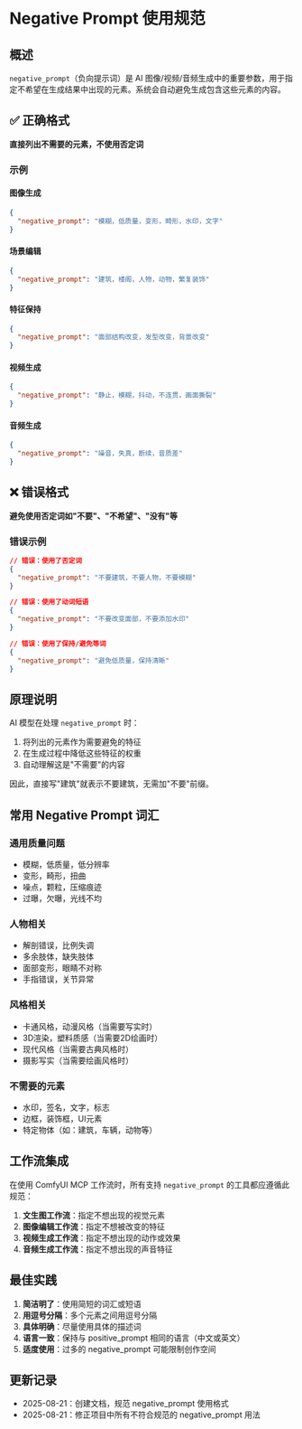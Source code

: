 # Negative Prompt 使用规范

## 概述

`negative_prompt`（负向提示词）是 AI 图像/视频/音频生成中的重要参数，用于指定不希望在生成结果中出现的元素。系统会自动避免生成包含这些元素的内容。

## ✅ 正确格式

**直接列出不需要的元素，不使用否定词**

### 示例

#### 图像生成
```json
{
  "negative_prompt": "模糊，低质量，变形，畸形，水印，文字"
}
```

#### 场景编辑
```json
{
  "negative_prompt": "建筑，楼阁，人物，动物，繁复装饰"
}
```

#### 特征保持
```json
{
  "negative_prompt": "面部结构改变，发型改变，背景改变"
}
```

#### 视频生成
```json
{
  "negative_prompt": "静止，模糊，抖动，不连贯，画面撕裂"
}
```

#### 音频生成
```json
{
  "negative_prompt": "噪音，失真，断续，音质差"
}
```

## ❌ 错误格式

**避免使用否定词如"不要"、"不希望"、"没有"等**

### 错误示例

```json
// 错误：使用了否定词
{
  "negative_prompt": "不要建筑，不要人物，不要模糊"
}

// 错误：使用了动词短语
{
  "negative_prompt": "不要改变面部，不要添加水印"
}

// 错误：使用了保持/避免等词
{
  "negative_prompt": "避免低质量，保持清晰"
}
```

## 原理说明

AI 模型在处理 `negative_prompt` 时：
1. 将列出的元素作为需要避免的特征
2. 在生成过程中降低这些特征的权重
3. 自动理解这是"不需要"的内容

因此，直接写"建筑"就表示不要建筑，无需加"不要"前缀。

## 常用 Negative Prompt 词汇

### 通用质量问题
- 模糊，低质量，低分辨率
- 变形，畸形，扭曲
- 噪点，颗粒，压缩痕迹
- 过曝，欠曝，光线不均

### 人物相关
- 解剖错误，比例失调
- 多余肢体，缺失肢体
- 面部变形，眼睛不对称
- 手指错误，关节异常

### 风格相关
- 卡通风格，动漫风格（当需要写实时）
- 3D渲染，塑料质感（当需要2D绘画时）
- 现代风格（当需要古典风格时）
- 摄影写实（当需要绘画风格时）

### 不需要的元素
- 水印，签名，文字，标志
- 边框，装饰框，UI元素
- 特定物体（如：建筑，车辆，动物等）

## 工作流集成

在使用 ComfyUI MCP 工作流时，所有支持 `negative_prompt` 的工具都应遵循此规范：

1. **文生图工作流**：指定不想出现的视觉元素
2. **图像编辑工作流**：指定不想被改变的特征
3. **视频生成工作流**：指定不想出现的动作或效果
4. **音频生成工作流**：指定不想出现的声音特征

## 最佳实践

1. **简洁明了**：使用简短的词汇或短语
2. **用逗号分隔**：多个元素之间用逗号分隔
3. **具体明确**：尽量使用具体的描述词
4. **语言一致**：保持与 positive_prompt 相同的语言（中文或英文）
5. **适度使用**：过多的 negative_prompt 可能限制创作空间

## 更新记录

- 2025-08-21：创建文档，规范 negative_prompt 使用格式
- 2025-08-21：修正项目中所有不符合规范的 negative_prompt 用法